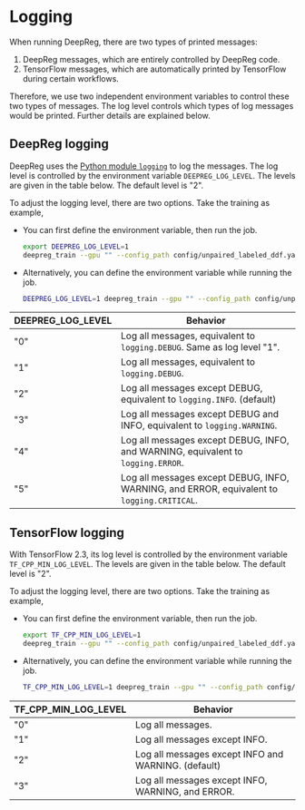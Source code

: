 # Logging

When running DeepReg, there are two types of printed messages:

1. DeepReg messages, which are entirely controlled by DeepReg code.
2. TensorFlow messages, which are automatically printed by TensorFlow during certain
   workflows.

Therefore, we use two independent environment variables to control these two types of
messages. The log level controls which types of log messages would be printed. Further
details are explained below.

## DeepReg logging

DeepReg uses the
[Python module `logging`](https://docs.python.org/3/library/logging.html) to log the
messages. The log level is controlled by the environment variable `DEEPREG_LOG_LEVEL`.
The levels are given in the table below. The default level is "2".

To adjust the logging level, there are two options. Take the training as example,

- You can first define the environment variable, then run the job.

  ```bash
  export DEEPREG_LOG_LEVEL=1
  deepreg_train --gpu "" --config_path config/unpaired_labeled_ddf.yaml --exp_name test
  ```

- Alternatively, you can define the environment variable while running the job.

  ```bash
  DEEPREG_LOG_LEVEL=1 deepreg_train --gpu "" --config_path config/unpaired_labeled_ddf.yaml --exp_name test
  ```

| DEEPREG_LOG_LEVEL | Behavior                                                                                   |
| ----------------- | ------------------------------------------------------------------------------------------ |
| "0"               | Log all messages, equivalent to `logging.DEBUG`. Same as log level "1".                    |
| "1"               | Log all messages, equivalent to `logging.DEBUG`.                                           |
| "2"               | Log all messages except DEBUG, equivalent to `logging.INFO`. (default)                     |
| "3"               | Log all messages except DEBUG and INFO, equivalent to `logging.WARNING`.                   |
| "4"               | Log all messages except DEBUG, INFO, and WARNING, equivalent to `logging.ERROR`.           |
| "5"               | Log all messages except DEBUG, INFO, WARNING, and ERROR, equivalent to `logging.CRITICAL`. |

## TensorFlow logging

With TensorFlow 2.3, its log level is controlled by the environment variable
`TF_CPP_MIN_LOG_LEVEL`. The levels are given in the table below. The default level is
"2".

To adjust the logging level, there are two options. Take the training as example,

- You can first define the environment variable, then run the job.

  ```bash
  export TF_CPP_MIN_LOG_LEVEL=1
  deepreg_train --gpu "" --config_path config/unpaired_labeled_ddf.yaml --exp_name test
  ```

- Alternatively, you can define the environment variable while running the job.

  ```bash
  TF_CPP_MIN_LOG_LEVEL=1 deepreg_train --gpu "" --config_path config/unpaired_labeled_ddf.yaml --exp_name test
  ```

| TF_CPP_MIN_LOG_LEVEL | Behavior                                            |
| -------------------- | --------------------------------------------------- |
| "0"                  | Log all messages.                                   |
| "1"                  | Log all messages except INFO.                       |
| "2"                  | Log all messages except INFO and WARNING. (default) |
| "3"                  | Log all messages except INFO, WARNING, and ERROR.   |
